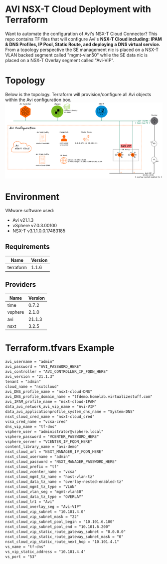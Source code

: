 # AVI NSX-T Cloud Deployment with Terraform
Want to automate the configuration of Avi's NSX-T Cloud Connector? This repo contains TF files that will configure Avi's **NSX-T Cloud including: IPAM & DNS Profiles, IP Pool, Static Route, and deploying a DNS virtual service.** From a topology perspective the SE management nic is placed on a NSX-T VLAN backed segment called "mgmt-vlan50" while the SE data nic is placed on a NSX-T Overlay segment called "Avi-VIP".

# Topology
Below is the topology. Terraform will provision/configure all Avi objects within the Avi configuration box.
![Avi Topology](avi_topology.png)

# Environment
VMware software used:
* Avi v21.1.3
* vSphere v7.0.3.00100
* NSX-T v3.1.1.0.0.17483185


<!-- BEGINNING OF PRE-COMMIT-TERRAFORM DOCS HOOK -->
## Requirements

| Name | Version |
|------|---------|
| terraform | 1.1.6 |


## Providers

| Name | Version |
|------|---------|
| time | 0.7.2 |
| vsphere | 2.1.0 |
| avi | 21.1.3 |
| nsxt | 3.2.5 |

# Terraform.tfvars Example
```hcl
avi_username = "admin"
avi_password = "AVI_PASSWORD_HERE"
avi_controller = "AVI_CONTROLLER_IP_FQDN_HERE"
avi_version = "21.1.3"
tenant = "admin"
cloud_name = "nsxtcloud"
avi_DNS_profile_name = "nsxt-cloud-DNS"
avi_DNS_profile_domain_name = "tfdemo.homelab.virtualizestuff.com"
avi_IPAM_profile_name = "nsxt-cloud-IPAM"
data_avi_network_avi_vip_name = "Avi-VIP"
data_avi_applicationprofile_system_dns_name = "System-DNS"
nsxt_cloud_cred_name = "nsxt-cloud_cred"
vcsa_cred_name = "vcsa-cred"
dns_vip_name = "tf-dns"
vsphere_user = "administrator@vsphere.local"
vsphere_password = "VCENTER_PASSWORD_HERE"
vsphere_server = "VCENTER_IP_FQDN_HERE"
content_library_name = "avi-demo"
nsxt_cloud_url = "NSXT_MANAGER_IP_FQDN_HERE"
nsxt_cloud_username = "admin"
nsxt_cloud_password = "NSXT_MANAGER_PASSWORD_HERE"
nsxt_cloud_prefix = "tf"
nsxt_cloud_vcenter_name = "vcsa"
nsxt_cloud_mgmt_tz_name = "host-vlan-tz"
nsxt_cloud_data_tz_name = "overlay-nested-enabled-tz"
nsxt_cloud_mgmt_tz_type = "VLAN"
nsxt_cloud_vlan_seg = "mgmt-vlan50"
nsxt_cloud_data_tz_type = "OVERLAY"
nsxt_cloud_lr1 = "Avi"
nsxt_cloud_overlay_seg = "Avi-VIP"
nsxt_cloud_vip_subnet = "10.101.4.0"
nsxt_cloud_vip_subnet_mask = "22"
nsxt_cloud_vip_subnet_pool_begin = "10.101.6.100"
nsxt_cloud_vip_subnet_pool_end = "10.101.6.200"
nsxt_cloud_vip_static_route_gateway_subnet = "0.0.0.0"
nsxt_cloud_vip_static_route_gateway_subnet_mask = "0"
nsxt_cloud_vip_static_route_next_hop = "10.101.4.1"
vs_name = "tf-dns"
vs_vip_static_address = "10.101.4.4"
vs_port = "53"
```

<!-- END OF PRE-COMMIT-TERRAFORM DOCS HOOK -->